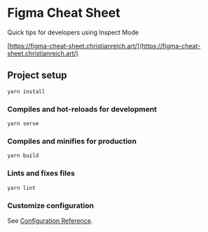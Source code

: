 # Figma Cheat Sheet

Quick tips for developers using Inspect Mode

[https://figma-cheat-sheet.christianreich.art/](https://figma-cheat-sheet.christianreich.art/)

## Project setup
```
yarn install
```

### Compiles and hot-reloads for development
```
yarn serve
```

### Compiles and minifies for production
```
yarn build
```

### Lints and fixes files
```
yarn lint
```

### Customize configuration
See [Configuration Reference](https://cli.vuejs.org/config/).
